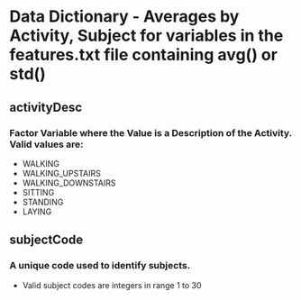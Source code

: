 # Data Dictionary - Averages by Activity, Subject for variables in the features.txt file containing avg() or std()

## activityDesc

### Factor Variable where the Value is a Description of the Activity.  Valid values are:

+ WALKING
+ WALKING_UPSTAIRS
+ WALKING_DOWNSTAIRS
+ SITTING
+ STANDING
+ LAYING

## subjectCode

### A unique code used to identify subjects.

+ Valid subject codes are integers in range 1 to 30


